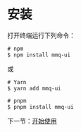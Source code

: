 # 安装

打开终端运行下列命令：

```
# npm
$ npm install mmq-ui
```

或

```
# Yarn
$ yarn add mmq-ui
```

```
# pnpm
$ pnpm install mmq-ui
```
下一节：[开始使用](#/doc/get-started)
